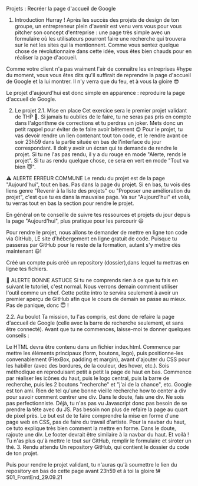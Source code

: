 Projets : Recréer la page d'accueil de Google
1. Introduction
Hurray ! Après les succès des projets de design de ton groupe, un entrepreneur plein d'avenir est venu vers vous pour vous pitcher son concept d'entreprise : une page très simple avec un formulaire où les utilisateurs pourront faire une recherche qui trouvera sur le net les sites qui la mentionnent. Comme vous sentez quelque chose de révolutionnaire dans cette idée, vous êtes bien chauds pour en réaliser la page d'accueil.

Comme votre client n'a pas vraiment l'air de connaître les entreprises #hype du moment, vous vous êtes dits qu'il suffirait de reprendre la page d'accueil de Google et la lui montrer. Il n'y verra que du feu, et à vous la gloire 😎

Le projet d'aujourd'hui est donc simple en apparence : reproduire la page d'accueil de Google.

2. Le projet
2.1. Mise en place
Cet exercice sera le premier projet validant de THP 🎉. Si jamais tu oublies de le faire, tu ne seras pas pris en compte dans l'algorithme de corrections et tu perdras un joker. Mets donc un petit rappel pour éviter de te faire avoir bêtement 😉 Pour le projet, tu vas devoir rendre un lien contenant tout ton code, et le rendre avant ce soir 23h59 dans la partie située en bas de l'interface du jour correspondant. Il doit y avoir un écran qui te demande de rendre le projet. Si tu ne l'as pas rendu, il y a du rouge en mode "Alerte, rends le projet". Si tu as rendu quelque chose, ce sera en vert en mode "Tout va bien 😇".

⚠️ ALERTE ERREUR COMMUNE
Le rendu du projet est de la page "Aujourd'hui", tout en bas. Pas dans la page du projet. Si en bas, tu vois des liens genre "Revenir à la liste des projets" ou "Proposer une amélioration du projet", c'est que tu es dans la mauvaise page. Va sur "Aujourd'hui" et voilà, tu verras tout en bas la section pour rendre le projet.

En général on te conseille de suivre tes ressources et projets du jour depuis la page "Aujourd'hui", plus pratique pour les parcourir 😃

Pour rendre le projet, nous allons te demander de mettre en ligne ton code via GitHub, LE site d'hébergement en ligne gratuit de code. Puisque tu passeras par GitHub pour le reste de la formation, autant s'y mettre dès maintenant 😃!

Créé un compte puis créé un repository (dossier),dans lequel tu mettras en ligne tes fichiers.

🚀 ALERTE BONNE ASTUCE
Si tu ne comprends rien à ce que tu fais en suivant le tutoriel, c'est normal. Nous verrons demain comment utiliser l'outil comme un chef. Cette petite intro te servira seulement à avoir un premier aperçu de GitHub afin que le cours de demain se passe au mieux. Pas de panique, donc 😇 !

2.2. Au boulot
Ta mission, tu l'as compris, est donc de refaire la page d'accueil de Google (celle avec la barre de recherche seulement, et sans être connecté). Avant que tu ne commences, laisse-moi te donner quelques conseils :

Le HTML devra être contenu dans un fichier index.html.
Commence par mettre les éléments principaux (form, boutons, logo), puis positionne-les convenablement (FlexBox, padding et margin), avant d'ajouter du CSS pour les habiller (avec des bordures, de la couleur, des hover, etc.).
Sois méthodique en reproduisant petit à petit la page de haut en bas. Commence par réaliser les icônes du haut, puis le logo central, puis la barre de recherche, puis les 2 boutons "recherche" et "j'ai de la chance", etc.
Google est ton ami. Rien de tel qu'une bonne vieille recherche how to center a div pour savoir comment centrer une div.
Dans le doute, fais une div.
Ne sois pas perfectionniste. Déjà, tu n'as pas vu Javascript donc pas besoin de se prendre la tête avec du JS. Pas besoin non plus de refaire la page au quart de pixel près. Le but est de te faire comprendre la mise en forme d'une page web en CSS, pas de faire du travail d'artiste.
Pour la navbar du haut, ce tuto explique très bien comment la mettre en forme.
Dans le doute, rajoute une div.
Le footer devrait être similaire à la navbar du haut.
Et voilà ! Tu n'as plus qu'à mettre le tout sur GitHub, remplir le formulaire et siroter un thé.
3. Rendu attendu
Un repository GitHub, qui contient le dossier du code de ton projet.

Puis pour rendre le projet validant, tu n'auras qu'à soumettre le lien du repository en bas de cette page avant 23h59 et à toi la gloire !# S01_FrontEnd_29.09.21
